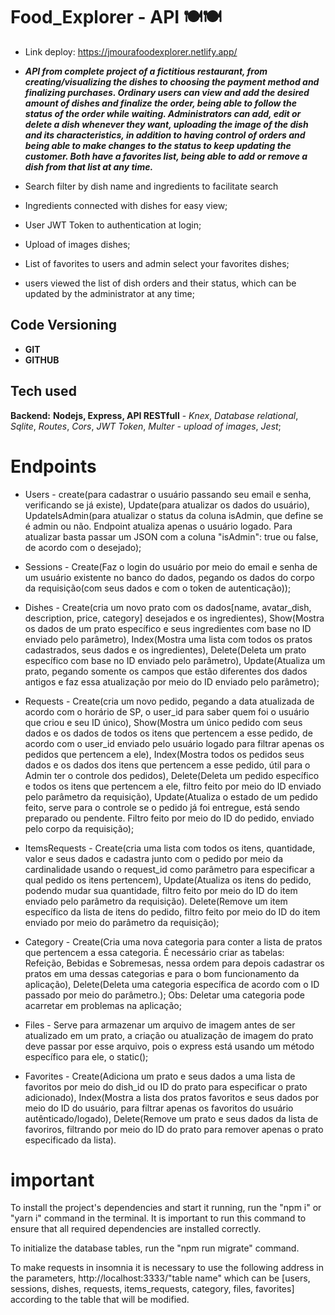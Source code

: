 # Food_Explorer - API 🍽️🍽️

- Link deploy: https://jmourafoodexplorer.netlify.app/

- ***API from complete project of a fictitious restaurant, from creating/visualizing the dishes to choosing the payment method and finalizing purchases. Ordinary users can view and add the desired amount of dishes and finalize the order, being able to follow the status of the order while waiting. Administrators can add, edit or delete a dish whenever they want, uploading the image of the dish and its characteristics, in addition to having control of orders and being able to make changes to the status to keep updating the customer. Both have a favorites list, being able to add or remove a dish from that list at any time.***


- Search filter by dish name and ingredients to facilitate search

- Ingredients connected with dishes for easy view;

- User JWT Token to authentication at login;

- Upload of images dishes;

- List of favorites to users and admin select your favorites dishes;

- users viewed the list of dish orders and their status, which can be updated by the administrator at any time;

## Code Versioning

- **GIT**
- **GITHUB**


## Tech used

****Backend:**** **Nodejs, Express, API RESTfull** - *Knex*, *Database relational*, *Sqlite*, *Routes*, *Cors*, *JWT Token*, *Multer - upload of images*, *Jest*;


# Endpoints

- Users - create(para cadastrar o usuário passando seu email e senha, verificando se já existe), Update(para atualizar os dados do usuário), UpdateIsAdmin(para atualizar o status da coluna isAdmin, que define se é admin ou não. Endpoint atualiza apenas o usuário logado. Para atualizar basta passar um JSON com a coluna "isAdmin": true ou false, de acordo com o desejado);

- Sessions - Create(Faz o login do usuário por meio do email e senha de um usuário existente no banco do dados, pegando os dados do corpo da requisição(com seus dados e com o token de autenticação));

- Dishes - Create(cria um novo prato com os dados[name, avatar_dish, description, price, category] desejados e os ingredientes), Show(Mostra os dados de um prato específico e seus ingredientes com base no ID enviado pelo parâmetro), Index(Mostra uma lista com todos os pratos cadastrados, seus dados e os ingredientes), Delete(Deleta um prato específico com base no ID enviado pelo parâmetro), Update(Atualiza um prato, pegando somente os campos que estão diferentes dos dados antigos e faz essa atualização por meio do ID enviado pelo parâmetro);

- Requests - Create(cria um novo pedido, pegando a data atualizada de acordo com o horário de SP, o user_id para saber quem foi o usuário que criou e seu ID único), Show(Mostra um único pedido com seus dados e os dados de todos os itens que pertencem a esse pedido, de acordo com o user_id enviado pelo usuário logado para filtrar apenas os pedidos que pertencem a ele), Index(Mostra todos os pedidos seus dados e os dados dos itens que pertencem a esse pedido, útil para o Admin ter o controle dos pedidos), Delete(Deleta um pedido específico e todos os itens que pertencem a ele, filtro feito por meio do ID enviado pelo parâmetro da requisição), Update(Atualiza o estado de um pedido feito, serve para o controle se o pedido já foi entregue, está sendo preparado ou pendente. Filtro feito por meio do ID do pedido, enviado pelo corpo da requisição);

- ItemsRequests - Create(cria uma lista com todos os itens, quantidade, valor e seus dados e cadastra junto com o pedido por meio da cardinalidade usando o request_id como parâmetro para especificar a qual pedido os itens pertencem), Update(Atualiza os itens do pedido, podendo mudar sua quantidade, filtro feito por meio do ID do item enviado pelo parâmetro da requisição). Delete(Remove um item específico da lista de itens do pedido, filtro feito por meio do ID do item enviado por meio do parâmetro da requisição);

- Category - Create(Cria uma nova categoria para conter a lista de pratos que pertencem a essa categoria. É necessário criar as tabelas: Refeição, Bebidas e Sobremesas, nessa ordem para depois cadastrar os pratos em uma dessas categorias e para o bom funcionamento da aplicação), Delete(Deleta uma categoria específica de acordo com o ID passado por meio do parâmetro.); Obs: Deletar uma categoria pode acarretar em problemas na aplicação;

- Files - Serve para armazenar um arquivo de imagem antes de ser atualizado em um prato, a criação ou atualização de imagem do prato deve passar por esse arquivo, pois o express está usando um método específico para ele, o static();

- Favorites - Create(Adiciona um prato e seus dados a uma lista de favoritos por meio do dish_id ou ID do prato para especificar o prato adicionado), Index(Mostra a lista dos pratos favoritos e seus dados por meio do ID do usuário, para filtrar apenas os favoritos do usuário autênticado/logado), Delete(Remove um prato e seus dados da lista de favoriros, filtrando por meio do ID do prato para remover apenas o prato especificado da lista).


# important
To install the project's dependencies and start it running, run the "npm i" or "yarn i" command in the terminal. It is important to run this command to ensure that all required dependencies are installed correctly.

To initialize the database tables, run the "npm run migrate" command.

To make requests in insomnia it is necessary to use the following address in the parameters, http://localhost:3333/"table name" which can be [users, sessions, dishes, requests, items_requests, category, files, favorites] according to the table that will be modified.
